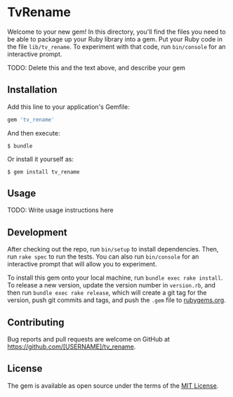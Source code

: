 # TvRename

Welcome to your new gem! In this directory, you'll find the files you need to be able to package up your Ruby library into a gem. Put your Ruby code in the file `lib/tv_rename`. To experiment with that code, run `bin/console` for an interactive prompt.

TODO: Delete this and the text above, and describe your gem

## Installation

Add this line to your application's Gemfile:

```ruby
gem 'tv_rename'
```

And then execute:

    $ bundle

Or install it yourself as:

    $ gem install tv_rename

## Usage

TODO: Write usage instructions here

## Development

After checking out the repo, run `bin/setup` to install dependencies. Then, run `rake spec` to run the tests. You can also run `bin/console` for an interactive prompt that will allow you to experiment.

To install this gem onto your local machine, run `bundle exec rake install`. To release a new version, update the version number in `version.rb`, and then run `bundle exec rake release`, which will create a git tag for the version, push git commits and tags, and push the `.gem` file to [rubygems.org](https://rubygems.org).

## Contributing

Bug reports and pull requests are welcome on GitHub at https://github.com/[USERNAME]/tv_rename.


## License

The gem is available as open source under the terms of the [MIT License](http://opensource.org/licenses/MIT).

